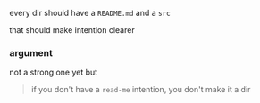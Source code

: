 every dir should have a `README.md` and a `src`

that should make intention clearer

### argument

not a strong one yet but

> if you don't have a `read-me` intention, you don't make it a dir
